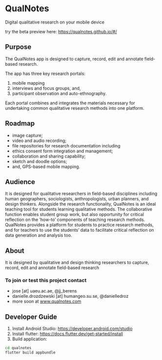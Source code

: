 # QualNotes

Digital qualitative research on your mobile device

try the beta preview here: https://qualnotes.github.io/#/


## Purpose

The QualNotes app is designed to capture, record, edit and annotate field-based research.

The app has three key research portals:
1. mobile mapping
2. interviews and focus groups, and,
3. participant observation and auto-ethnography.

Each portal combines and integrates the materials
necessary for undertaking common qualitative research methods into one platform.

## Roadmap

- image capture;
- video and audio recording;
- file repositories for research documentation including
- ethics consent form integration and management;
- collaboration and sharing capability;
- sketch and doodle options;
- and, GPS-based mobile mapping.

## Audience

It is designed for qualitative researchers in field-based disciplines including human geographers,
sociologists, anthropologists, urban planners, and design thinkers. Alongside the research functionality, QualNotes is an ideal teaching tool for students learning qualitative methods. The collaborative function enables student group work, but also opportunity
for critical reflection on the ‘how-to’ components of teaching research methods. QualNotes provides a platform for students to practice research methods, and for teachers to use the students’ data to facilitate critical reflection on data generation and analysis too.

## About
It is designed by qualitative and design thinking researchers to capture, record, edit and annotate
field-based research

### To join or test this project contact

- jose [at] uaeu.ac.ae, @jj_berens
- danielle.drozdzewski [at] humangeo.su.se, @danielledroz
- more soon at www.qualnotes.com

## Developer Guide

1. Install Android Studio: https://developer.android.com/studio
2. Install flutter: https://docs.flutter.dev/get-started/install
3. Build application:
```bash
cd qualnotes
flutter build appbundle
```
